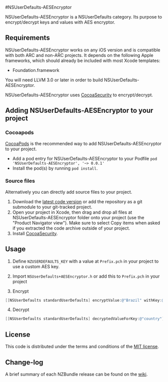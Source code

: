 #NSUserDefaults-AESEncryptor

NSUserDefaults-AESEncryptor is a NSUserDefaults category. Its purpose to encrypt/decrypt keys and values with AES encryptor.

## Requirements

NSUserDefaults-AESEncryptor works on any iOS version and is compatible with both ARC and non-ARC projects. It depends on the following Apple frameworks, which should already be included with most Xcode templates:

* Foundation.framework

You will need LLVM 3.0 or later in order to build NSUserDefaults-AESEncryptor.

NSUserDefaults-AESEncryptor uses [CocoaSecurity](https://github.com/kelp404/CocoaSecurity) to encrypt/decrypt.

## Adding NSUserDefaults-AESEncryptor to your project

### Cocoapods

[CocoaPods](http://cocoapods.org) is the recommended way to add NSUserDefaults-AESEncryptor to your project.

* Add a pod entry for NSUserDefaults-AESEncryptor to your Podfile `pod 'NSUserDefaults-AESEncryptor', '~> 0.0.1'`
* Install the pod(s) by running `pod install`.

### Source files

Alternatively you can directly add source files to your project.

1. Download the [latest code version](https://github.com/NZN/NSUserDefaults-AESEncryptor/archive/master.zip) or add the repository as a git submodule to your git-tracked project.
2. Open your project in Xcode, then drag and drop all files at NSUserDefaults-AESEncryptor folder onto your project (use the "Product Navigator view"). Make sure to select Copy items when asked if you extracted the code archive outside of your project.
2. Install [CocoaSecurity](https://github.com/kelp404/CocoaSecurity).

## Usage

1. Define `NZUSERDEFAULTS_KEY` with a value at `Prefix.pch` in your project to use a custom AES key.

2. Import `NSUserDefaults+AESEncryptor.h` or add this to `Prefix.pch` in your project

3. Encrypt

```objective-c
[[NSUserDefaults standardUserDefaults] encryptValue:@"Brazil" withKey:@"country"];
```

4. Decrypt

```objective-c
[[NSUserDefaults standardUserDefaults] decryptedValueForKey:@"country"];
```

## License

This code is distributed under the terms and conditions of the [MIT license](LICENSE).

## Change-log

A brief summary of each NZBundle release can be found on the [wiki](https://github.com/NZN/NSUserDefaults-AESEncryptor/wiki/Change-log).